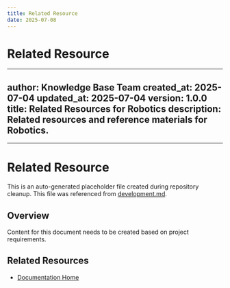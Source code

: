 ```yaml
---
title: Related Resource
date: 2025-07-08
---
```


# Related Resource

---
author: Knowledge Base Team
created_at: 2025-07-04
updated_at: 2025-07-04
version: 1.0.0
title: Related Resources for Robotics
description: Related resources and reference materials for Robotics.
---

---

# Related Resource

This is an auto-generated placeholder file created during repository cleanup.
This file was referenced from [development.md](development.md).

## Overview

Content for this document needs to be created based on project requirements.

## Related Resources

- [Documentation Home](../../)
